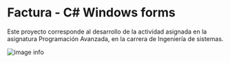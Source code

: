 # Factura - C# Windows forms
Este proyecto corresponde al desarrollo de la actividad asignada en la asignatura Programación Avanzada, en la carrera de Ingeniería de sistemas.

![image info](https://user-images.githubusercontent.com/45208207/157717946-113be8fd-6771-4d98-bbba-12757afb91ed.png)
